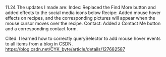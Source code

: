 11.24 The updates I made are:
Index: Replaced the Find More button and added effects to the social media icons below
Recipe: Added mouse hover effects on recipes, and the corresponding pictures will appear when the mouse cursor moves over the recipe.
Contact: Added a Contact Me button and a corresponding contact form.

Cited:
I learned how to correctly querySelector to add mouse hover events to all items from a blog in CSDN.
https://blog.csdn.net/CYK_byte/article/details/127682587
